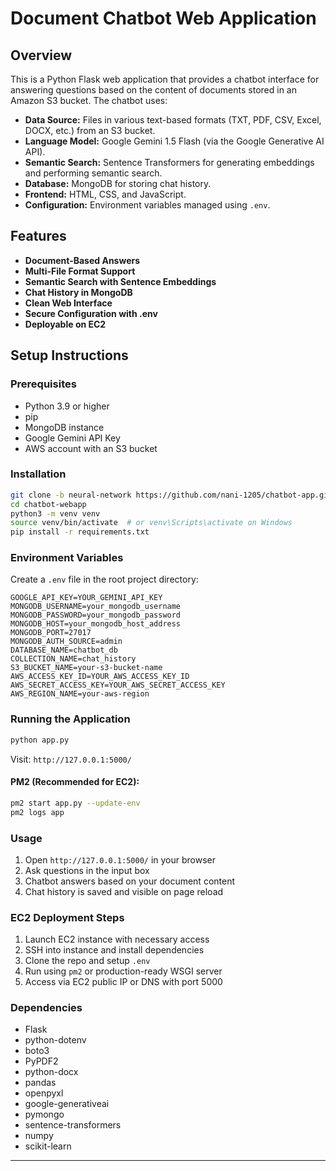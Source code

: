 # Document Chatbot Web Application

## Overview

This is a Python Flask web application that provides a chatbot interface for answering questions based on the content of documents stored in an Amazon S3 bucket. The chatbot uses:

- **Data Source:** Files in various text-based formats (TXT, PDF, CSV, Excel, DOCX, etc.) from an S3 bucket.
- **Language Model:** Google Gemini 1.5 Flash (via the Google Generative AI API).
- **Semantic Search:** Sentence Transformers for generating embeddings and performing semantic search.
- **Database:** MongoDB for storing chat history.
- **Frontend:** HTML, CSS, and JavaScript.
- **Configuration:** Environment variables managed using `.env`.

## Features

- **Document-Based Answers**
- **Multi-File Format Support**
- **Semantic Search with Sentence Embeddings**
- **Chat History in MongoDB**
- **Clean Web Interface**
- **Secure Configuration with .env**
- **Deployable on EC2**


## Setup Instructions

### Prerequisites

- Python 3.9 or higher
- pip
- MongoDB instance
- Google Gemini API Key
- AWS account with an S3 bucket

### Installation

```bash
git clone -b neural-network https://github.com/nani-1205/chatbot-app.git chatbot-webapp
cd chatbot-webapp
python3 -m venv venv
source venv/bin/activate  # or venv\Scripts\activate on Windows
pip install -r requirements.txt
```

### Environment Variables

Create a `.env` file in the root project directory:

```env
GOOGLE_API_KEY=YOUR_GEMINI_API_KEY
MONGODB_USERNAME=your_mongodb_username
MONGODB_PASSWORD=your_mongodb_password
MONGODB_HOST=your_mongodb_host_address
MONGODB_PORT=27017
MONGODB_AUTH_SOURCE=admin
DATABASE_NAME=chatbot_db
COLLECTION_NAME=chat_history
S3_BUCKET_NAME=your-s3-bucket-name
AWS_ACCESS_KEY_ID=YOUR_AWS_ACCESS_KEY_ID
AWS_SECRET_ACCESS_KEY=YOUR_AWS_SECRET_ACCESS_KEY
AWS_REGION_NAME=your-aws-region
```

### Running the Application

```bash
python app.py
```

Visit: `http://127.0.0.1:5000/`

#### PM2 (Recommended for EC2):
```bash
pm2 start app.py --update-env
pm2 logs app
```

### Usage

1. Open `http://127.0.0.1:5000/` in your browser
2. Ask questions in the input box
3. Chatbot answers based on your document content
4. Chat history is saved and visible on page reload

### EC2 Deployment Steps

1. Launch EC2 instance with necessary access
2. SSH into instance and install dependencies
3. Clone the repo and setup `.env`
4. Run using `pm2` or production-ready WSGI server
5. Access via EC2 public IP or DNS with port 5000

### Dependencies

- Flask
- python-dotenv
- boto3
- PyPDF2
- python-docx
- pandas
- openpyxl
- google-generativeai
- pymongo
- sentence-transformers
- numpy
- scikit-learn

---


